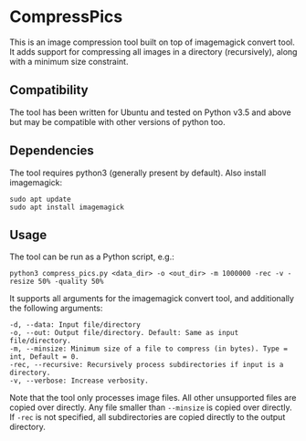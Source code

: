 # CompressPics

This is an image compression tool built on top of imagemagick convert tool. It adds support for compressing all images in a directory (recursively), along with a minimum size constraint.

## Compatibility
The tool has been written for Ubuntu and tested on Python v3.5 and above but may be compatible with other versions of python too.

## Dependencies
The tool requires python3 (generally present by default). Also install imagemagick:

```
sudo apt update
sudo apt install imagemagick
```

## Usage

The tool can be run as a Python script, e.g.:
```
python3 compress_pics.py <data_dir> -o <out_dir> -m 1000000 -rec -v -resize 50% -quality 50%
```
It supports all arguments for the imagemagick convert tool, and additionally the following arguments:
```
-d, --data: Input file/directory
-o, --out: Output file/directory. Default: Same as input file/directory.
-m, --minsize: Minimum size of a file to compress (in bytes). Type = int, Default = 0.
-rec, --recursive: Recursively process subdirectories if input is a directory.
-v, --verbose: Increase verbosity.
```

Note that the tool only processes image files. All other unsupported files are copied over directly. Any file smaller than `--minsize` is copied over directly. If `-rec` is not specified, all subdirectories are copied directly to the output directory.